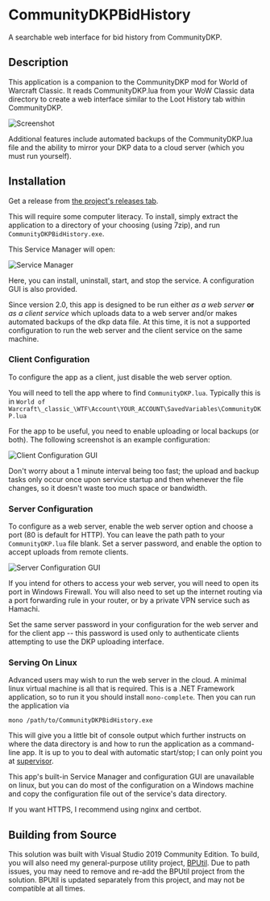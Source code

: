 # CommunityDKPBidHistory
A searchable web interface for bid history from CommunityDKP.

## Description

This application is a companion to the CommunityDKP mod for World of Warcraft Classic.  It reads CommunityDKP.lua from your WoW Classic data directory to create a web interface similar to the Loot History tab within CommunityDKP.

![Screenshot](https://i.imgur.com/Qdi0cMD.png)

Additional features include automated backups of the CommunityDKP.lua file and the ability to mirror your DKP data to a cloud server (which you must run yourself).

## Installation

Get a release from [the project's releases tab](https://github.com/bp2008/CommunityDKPBidHistory/releases).

This will require some computer literacy.  To install, simply extract the application to a directory of your choosing (using 7zip), and run `CommunityDKPBidHistory.exe`.

This Service Manager will open:

![Service Manager](https://i.imgur.com/7Jbxrs5.png)

Here, you can install, uninstall, start, and stop the service.  A configuration GUI is also provided.

Since version 2.0, this app is designed to be run either *as a web server* **or** *as a client service* which uploads data to a web server and/or makes automated backups of the dkp data file.  At this time, it is not a supported configuration to run the web server and the client service on the same machine.

### Client Configuration

To configure the app as a client, just disable the web server option.

You will need to tell the app where to find `CommunityDKP.lua`.  Typically this is in `World of Warcraft\_classic_\WTF\Account\YOUR_ACCOUNT\SavedVariables\CommunityDKP.lua`

For the app to be useful, you need to enable uploading or local backups (or both).  The following screenshot is an example configuration:

![Client Configuration GUI](https://i.imgur.com/49lB2EU.png)

Don't worry about a 1 minute interval being too fast; the upload and backup tasks only occur once upon service startup and then whenever the file changes, so it doesn't waste too much space or bandwidth.

### Server Configuration

To configure as a web server, enable the web server option and choose a port (80 is default for HTTP). You can leave the path path to your `CommunityDKP.lua` file blank.  Set a server password, and enable the option to accept uploads from remote clients.

![Server Configuration GUI](https://i.imgur.com/Mbl29hz.png)

If you intend for others to access your web server, you will need to open its port in Windows Firewall.  You will also need to set up the internet routing via a port forwarding rule in your router, or by a private VPN service such as Hamachi.

Set the same server password in your configuration for the web server and for the client app -- this password is used only to authenticate clients attempting to use the DKP uploading interface.

### Serving On Linux

Advanced users may wish to run the web server in the cloud.  A minimal linux virtual machine is all that is required.  This is a .NET Framework application, so to run it you should install `mono-complete`.  Then you can run the application via

```
mono /path/to/CommunityDKPBidHistory.exe
```

This will give you a little bit of console output which further instructs on where the data directory is and how to run the application as a command-line app.  It is up to you to deal with automatic start/stop; I can only point you at [supervisor](http://supervisord.org/running.html).

This app's built-in Service Manager and configuration GUI are unavailable on linux, but you can do most of the configuration on a Windows machine and copy the configuration file out of the service's data directory.

If you want HTTPS, I recommend using nginx and certbot.

## Building from Source

This solution was built with Visual Studio 2019 Community Edition. To build, you will also need my general-purpose utility project, [BPUtil](https://github.com/bp2008/BPUtil). Due to path issues, you may need to remove and re-add the BPUtil project from the solution. BPUtil is updated separately from this project, and may not be compatible at all times.
